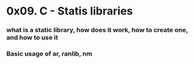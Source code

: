 # 0x09. C - Statis libraries
### what is a static library, how does it work, how to create one, and how to use it

### Basic usage of ar, ranlib, nm